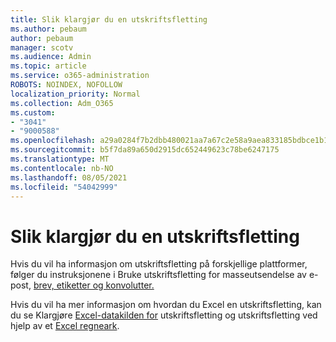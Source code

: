 ```yaml
---
title: Slik klargjør du en utskriftsfletting
ms.author: pebaum
author: pebaum
manager: scotv
ms.audience: Admin
ms.topic: article
ms.service: o365-administration
ROBOTS: NOINDEX, NOFOLLOW
localization_priority: Normal
ms.collection: Adm_O365
ms.custom:
- "3041"
- "9000588"
ms.openlocfilehash: a29a0284f7b2dbb480021aa7a67c2e58a9aea833185bdbce1b1c1c05e554f222
ms.sourcegitcommit: b5f7da89a650d2915dc652449623c78be6247175
ms.translationtype: MT
ms.contentlocale: nb-NO
ms.lasthandoff: 08/05/2021
ms.locfileid: "54042999"
---
```

# <a name="how-to-prepare-a-mail-merge"></a>Slik klargjør du en utskriftsfletting

Hvis du vil ha informasjon om utskriftsfletting på forskjellige plattformer, følger du instruksjonene i Bruke utskriftsfletting for masseutsendelse av e-post, [brev, etiketter og konvolutter.](https://support.office.com/article/use-mail-merge-for-bulk-email-letters-labels-and-envelopes-f488ed5b-b849-4c11-9cff-932c49474705)
 
Hvis du vil ha mer informasjon om hvordan du Excel en utskriftsfletting, kan du se Klargjøre [Excel-datakilden for](https://support.office.com/article/prepare-your-excel-data-source-for-a-word-mail-merge-2d802b6b-a3a3-43e5-bb76-2cac7c68673e) utskriftsfletting og utskriftsfletting ved hjelp av et [Excel regneark](https://support.office.com/article/Mail-merge-using-an-Excel-spreadsheet-858c7d7f-5cc0-4ba1-9a7b-0a948fa3d7d3).
 
